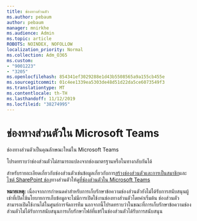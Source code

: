 ```yaml
---
title: ช่องทางส่วนตัว
ms.author: pebaum
author: pebaum
manager: mnirkhe
ms.audience: Admin
ms.topic: article
ROBOTS: NOINDEX, NOFOLLOW
localization_priority: Normal
ms.collection: Adm_O365
ms.custom:
- "9001223"
- "3205"
ms.openlocfilehash: 854341ef3029288e1d43b5508565a9a155cb455e
ms.sourcegitcommit: 01c4ee1339ea5303de48d51d22da5ce6073549f3
ms.translationtype: MT
ms.contentlocale: th-TH
ms.lasthandoff: 11/12/2019
ms.locfileid: "38274995"
---
```

# <a name="private-channels-in-microsoft-teams"></a>ช่องทางส่วนตัวใน Microsoft Teams

ช่องทางส่วนตัวเป็นคุณลักษณะใหม่ใน Microsoft Teams 

โปรดทราบว่าช่องส่วนตัวไม่สามารถแปลงจากช่องมาตรฐานหรือในทางกลับกันได้

สำหรับรายละเอียดเกี่ยวกับช่องส่วนตัวเช่นข้อมูลเกี่ยวกับการ[สร้างช่องส่วนตัวและการเป็นสมาชิก](https://docs.microsoft.com/MicrosoftTeams/private-channels#private-channel-creation-and-membership)และ[ไซต์ SharePoint ช่อง](https://docs.microsoft.com/MicrosoftTeams/private-channels#private-channel-sharepoint-sites)ทางส่วนตัวให้ดู[ที่ช่องส่วนตัวใน Microsoft Teams](https://docs.microsoft.com/en-us/MicrosoftTeams/private-channels) 

**หมายเหตุ:** เนื่องจากการกำหนดค่าสำหรับการเก็บรักษาข้อความช่องส่วนตัวยังไม่ได้รับการสนับสนุนผู้เช่าที่เปิดใช้นโยบายการเก็บข้อมูลจะไม่มีการเปิดใช้งานช่องทางส่วนตัวโดยค่าเริ่มต้น ช่องส่วนตัวสามารถเปิดใช้งานได้ในศูนย์การจัดการทีม นอกจากนี้โปรดทราบว่าในขณะที่การเก็บรักษาข้อความช่องส่วนตัวไม่ได้รับการสนับสนุนการเก็บรักษาไฟล์ที่แชร์ในช่องส่วนตัวได้รับการสนับสนุน